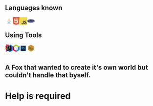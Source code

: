 ## Languages known


<a href="https://en.wikipedia.org/wiki/Java_(programming_language)">
	<img title="Java" align="left" height="25" src=".github/java.png">
</a>

<a href="https://en.wikipedia.org/wiki/HTML">
	<img title="HTML" align="left" height="25" src=".github/html5.png">
</a>

<a href="https://en.wikipedia.org/wiki/JavaScript">
	<img title="JavaScript" align="left" height="25" src=".github/javascript.png">
</a>

<a href="https://en.wikipedia.org/wiki/PHP">
	<img title="PHP" align="left" height="25" src=".github/php.png">
</a>

<br />

## Using Tools

<a href="https://en.wikipedia.org/wiki/IntelliJ_IDEA">
	<img title="IntelliJ IDEA" align="left" height="25" src=".github/idea.svg">
</a>

<a href="https://en.wikipedia.org/wiki/JetBrains#IDEs">
	<img title="CLion" align="left" height="25" src=".github/netbeans.png">
</a>

<a href="https://en.wikipedia.org/wiki/Adobe_Photoshop">
	<img title="PhotoShop" align="left" height="25" src=".github/ps.png">
</a>

<a href="https://en.wikipedia.org/wiki/Notepad++">
	<img title="Notepad++" align="left" height="25" src=".github/Notepad++.png">
</a>

<br />
<br />

## A Fox that wanted to create it's own world but couldn't handle that byself.
# Help is required
 
